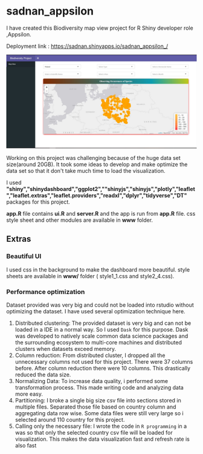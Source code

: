 # sadnan_appsilon
I have created this Biodiversity map view project for R Shiny developer role ,Appsilon.

Deployment link : https://sadnan.shinyapps.io/sadnan_appsilon_/

![Biodiversity Project](https://github.com/sadnanMohosin/sadnan_appsilon/blob/master/map.JPG)

Working on this project was challenging because of the huge data set size(around 20GB). It took some ideas to develop and make optimize the data set so that it don't take much time to load the visualization. 

I used **"shiny","shinydashboard","ggplot2",""shinyjs","shinyjs","plotly","leaflet","leaflet.extras","leaflet.providers","readxl","dplyr","tidyverse","DT"** packages for this project.

**app.R** file contains **ui.R** and **server.R** and the app is run from **app.R** file. css style sheet and other modules are available in **www** folder.

## Extras

### Beautiful UI 
I used css in the background to make the dashboard more beautiful. style sheets are available in **www/** folder ( style1_1.css and style2_4.css).

### Performance optimization
Dataset provided was very big and could not be loaded into rstudio without optimizing the dataset. I have used several optimization technique here.

1. Distributed clustering: The provided dataset is very big and can not be loaded in a IDE in a normal way. So I used ``Dask`` for this purpose. Dask was developed to natively scale common data science packages and the surrounding ecosystem to multi-core machines and distributed clusters when datasets exceed memory. 
2. Column reduction: From distributed cluster, I dropped all the unnecessary columns not used for this project. There were 37 columns before. After column reduction there were 10 columns. This drastically reduced the data size.
3. Normalizing Data: To increase data quality, i performed some transformation process. This made writing code and analyzing data more easy.
4. Partitioning: I broke a single big size csv file  into sections stored in multiple files. Separated those file based on country column and aggregating data row wise. Some data files were still very large so i selected around 110 country for this project. 
5. Calling only the necessary file: I wrote the code in ``R programming`` in a was so that only the selected country csv file will be loaded for visualization. This makes the data visualization fast and refresh rate is also fast